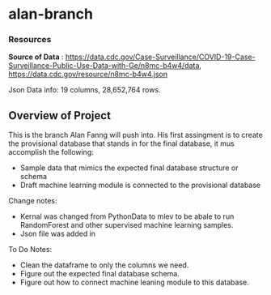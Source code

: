 # alan-branch


### Resources
**Source of Data** : https://data.cdc.gov/Case-Surveillance/COVID-19-Case-Surveillance-Public-Use-Data-with-Ge/n8mc-b4w4/data, https://data.cdc.gov/resource/n8mc-b4w4.json

Json Data info: 19 columns, 28,652,764 rows. 

## Overview of Project
This is the branch Alan Fanng will push into. His first assingment is to create the provisional database that stands in for the final database, it mus accomplish the following: 
- Sample data that mimics the expected final database structure or schema
- Draft machine learning module is connected to the provisional database

Change notes: 
- Kernal was changed from PythonData to mlev to be abale to run RandomForest and other supervised machine learning samples.
- Json file was added in

To Do Notes:
- Clean the dataframe to only the columns we need.
- Figure out the expected final database schema.
- Figure out how to connect machine leaning module to this database.
